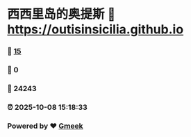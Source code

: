 # 西西里岛的奥提斯 :link: https://outisinsicilia.github.io 
### :page_facing_up: [15](https://outisinsicilia.github.io/tag.html) 
### :speech_balloon: 0 
### :hibiscus: 24243 
### :alarm_clock: 2025-10-08 15:18:33 
### Powered by :heart: [Gmeek](https://github.com/Meekdai/Gmeek)
